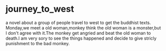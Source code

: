# journey_to_west
a novel about a group of people travel to west to get the buddhist texts.
Monday,we meet a old woman,monkey think the old woman is a monster,but I don't agree with it.The monkey get angried and beat the
old woman to death.I am very sory to see the things happened and decide to give stricly punishment to the bad monkey.

